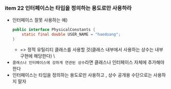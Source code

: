 ### item 22 인터페이스는 타입을 정의하는 용도로만 사용하라
- 인터페이스 잘못 사용하는 예)
    ```java
    public interface PhysicalConstants {
        static final double USER_NAME = "haedoang";
    }
    ```
  - => 정적 유틸리티 클래스를 사용할 것(클래스 내부에서 사용하는 상수는 내부 구현에 해당한다) \
- `클래스나 인터페이스에 강하게 연관된 상수`라면 클래스나 인터페이스 자체에 추가해야 한다
- 인터페이스는 타입을 정의하는 용도로만 사용하고 , 상수 공개용 수단으로는 사용하지 말자
